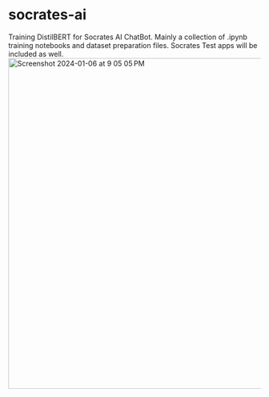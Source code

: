 # socrates-ai
Training DistilBERT for Socrates AI ChatBot. Mainly a collection of .ipynb training notebooks and dataset preparation files. Socrates Test apps will be included as well.
<img width="661" alt="Screenshot 2024-01-06 at 9 05 05 PM" src="https://github.com/anyakara/socrates-ai/assets/66985689/04421aab-95a9-4dad-8fcc-89079173ed1e">
